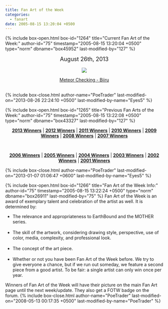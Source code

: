 ```yaml
---
title: Fan Art of the Week
categories:
  - fanart
date: 2005-08-15 13:20:04 +0500
---
```

{% include box-open.html box-id="1264" title="Current Fan Art of the Week:" author-id="75" timestamp="2005-08-15 13:20:04 +0500" type="norm" dbname="box45952" last-modified-by="127" %}
<center><font size="+1">August 26th, 2013</font><br /><br /> </center>

<center><a href="http://starmen.net/vote/vote.php?id=35587" target="_blank"><img src="http://files.fobby.net/0000/8b03/meteor%20chcking.png" border="0" /></a><br />

<a href="http://starmen.net/vote/vote.php?id=35587">Meteor Checking - Biiru</a></center><br />
{% include box-close.html author-name="PoeTrader" last-modified-on="2013-08-26 22:24:10 +0500" last-modified-by-name="Eyes5" %}

{% include box-open.html box-id="1265" title="Previous Fan Arts of the Week:" author-id="75" timestamp="2005-08-15 13:22:08 +0500" type="norm" dbname="box43327" last-modified-by="127" %}
<center>

<a href="http://starmen.net/fanart/fotw/2013.php"><b>2013 Winners</b></a> | 
<a href="http://starmen.net/fanart/fotw/2012.php"><b>2012 Winners</b></a> | 
<a href="http://starmen.net/fanart/fotw/2011.php"><b>2011 Winners</b></a> | 
<a href="http://starmen.net/fanart/fotw/2010.php"><b>2010 Winners</b></a> | 
<a href="http://starmen.net/fanart/fotw/2009.php"><b>2009 Winners</b></a> | 
<a href="http://starmen.net/fanart/fotw/2008.php"><b>2008 Winners</b></a> | 
<a href="http://starmen.net/fanart/fotw/2007.php"><b>2007 Winners</b></a> 

<br /> 

<a href="http://starmen.net/fanart/fotw/2006.php"><b>2006 Winners</b></a> | 
<a href="http://starmen.net/fanart/fotw/2005.php"><b>2005 Winners</b></a> | 
<a href="http://starmen.net/fanart/fotw/2004.php"><b>2004 Winners</b></a> | 
<a href="http://starmen.net/fanart/fotw/2003.php"><b>2003 Winners</b></a> | 
<a href="http://starmen.net/fanart/fotw/2002.php"><b>2002 Winners</b></a> | 
<a href="http://starmen.net/fanart/fotw/2001.php"><b>2001 Winners</b></a>
</center>
{% include box-close.html author-name="PoeTrader" last-modified-on="2013-01-07 01:06:47 +0600" last-modified-by-name="Eyes5" %}

{% include box-open.html box-id="1266" title="Fan Art of the Week Info:" author-id="75" timestamp="2005-08-15 13:22:24 +0500" type="norm" dbname="box26911" last-modified-by="75" %}
Fan Art of the Week is an award of exemplary talent and celebration of the artist as well. It is determined by:<br />

<ul>
<li>The relevance and appropriateness to EarthBound and the MOTHER series.</li><br />
<li>The skill of the artwork, considering drawing style, perspective, use of color, media, complexity, and professional look.</li><br />
<li>The concept of the art piece.</li><br />
<li>Whether or not you have been Fan Art of the Week before. We try to give everyone a chance, but if we run out someday, we feature a second piece from a good artist.  To be fair: a single artist can only win once per year.</li>
</ul>

Winners of Fan Art of the Week will have their picture on the main Fan Art page until the next week/update. They also get a FOTW badge on the forum.
{% include box-close.html author-name="PoeTrader" last-modified-on="2008-05-13 00:17:35 +0500" last-modified-by-name="PoeTrader" %}

